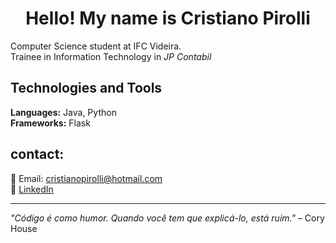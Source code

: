 <h1 align="center">Hello! My name is Cristiano Pirolli</h1>
  
Computer Science student at IFC Videira. <br>
Trainee in Information Technology in  _JP Contabil_
 

## Technologies and Tools  
**Languages:** Java, Python  
**Frameworks:** Flask

## contact:
📩 Email: cristianopirolli@hotmail.com <br>
💼 [LinkedIn](https://www.linkedin.com/in/cristiano-pirolli-9145a8324/)

---

 _"Código é como humor. Quando você tem que explicá-lo, está ruim."_ – Cory House  
